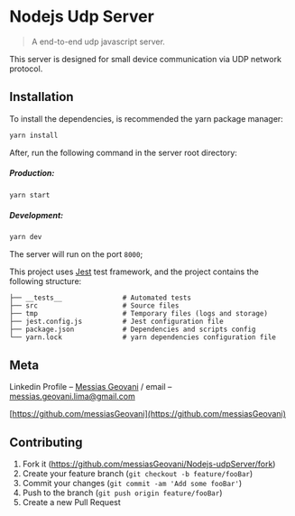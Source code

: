 # Nodejs Udp Server

> A end-to-end udp javascript server.

This server is designed for small device communication via UDP network protocol.

## Installation

To install the dependencies, is recommended the yarn package manager:

```sh
yarn install
```

After, run the following command in the server root directory:

##### Production:

```sh
yarn start
```
##### Development:

```sh
yarn dev
```

The server will run on the port ```8000```;

This project uses [Jest](https://github.com/facebook/jest) test framework, and the project contains the following structure:

  ```
  ├── __tests__               # Automated tests
  ├── src                     # Source files
  ├── tmp                     # Temporary files (logs and storage)
  ├── jest.config.js          # Jest configuration file          
  ├── package.json            # Dependencies and scripts config
  └── yarn.lock               # yarn dependencies configuration file
  ```
  
## Meta

Linkedin Profile – [Messias Geovani](https://www.linkedin.com/in/messias-geovani-00125416a?lipi=urn%3Ali%3Apage%3Ad_flagship3_profile_view_base_contact_details%3BGnSoFwiETD%2BtGrv4dF9mSw%3D%3D) / email – messias.geovani.lima@gmail.com

[https://github.com/messiasGeovani](https://github.com/messiasGeovani)

## Contributing

1. Fork it (<https://github.com/messiasGeovani/Nodejs-udpServer/fork>)
2. Create your feature branch (`git checkout -b feature/fooBar`)
3. Commit your changes (`git commit -am 'Add some fooBar'`)
4. Push to the branch (`git push origin feature/fooBar`)
5. Create a new Pull Request
